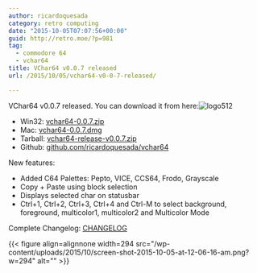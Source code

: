 ```yaml
---
author: ricardoquesada
category: retro computing
date: "2015-10-05T07:07:56+00:00"
guid: http://retro.moe/?p=981
tag:
  - commodore 64
  - vchar64
title: VChar64 v0.0.7 released
url: /2015/10/05/vchar64-v0-0-7-released/

---
```

VChar64 v0.0.7 released. You can download it from here:![logo512](/wp-content/uploads/2015/08/logo512.png?w=150)

- Win32: [vchar64-0.0.7.zip](https://www.dropbox.com/s/2yx9axfe3qg19r4/vchar64-0.0.7.zip?dl=1)
- Mac: [vchar64-0.0.7.dmg](https://www.dropbox.com/s/5ogv3n9l3poe3ox/vchar64-0.0.7.dmg?dl=1)
- Tarball: [vchar64-release-v0.0.7.zip](https://github.com/ricardoquesada/vchar64/archive/release-v0.0.7.zip)
- Github: [github.com/ricardoquesada/vchar64](https://github.com/ricardoquesada/vchar64/)

New features:

- Added C64 Palettes: Pepto, VICE, CCS64, Frodo, Grayscale
- Copy + Paste using block selection
- Displays selected char on statusbar
- Ctrl+1, Ctrl+2, Ctrl+3, Ctrl+4 and Ctrl-M to select background, foreground, multicolor1, multicolor2 and Multicolor Mode

Complete Changelog: [CHANGELOG](https://github.com/ricardoquesada/vchar64/blob/release-v0.0.7/CHANGELOG)

{{< figure align=alignnone width=294 src="/wp-content/uploads/2015/10/screen-shot-2015-10-05-at-12-06-16-am.png?w=294" alt="" >}}
